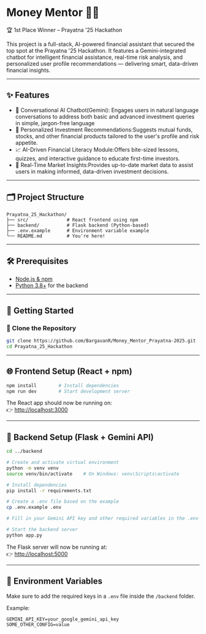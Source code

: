 # Money Mentor 💸🤖

🏆 1st Place Winner – Prayatna '25 Hackathon

This project is a full-stack, AI-powered financial assistant that secured the top spot at the Prayatna '25 Hackathon.
It features a Gemini-integrated chatbot for intelligent financial assistance, real-time risk analysis, and personalized user profile recommendations — delivering smart, data-driven financial insights.

---

## ✨ Features

- 🧠 Conversational AI Chatbot(Gemini): Engages users in natural language conversations to address both basic and advanced investment queries in simple, jargon-free language
- 💬 Personalized Investment Recommendations:Suggests mutual funds, stocks, and other financial products tailored to the user's profile and risk appetite.​
- 📈 AI-Driven Financial Literacy Module:Offers bite-sized lessons, quizzes, and interactive guidance to educate first-time investors.​
- 📁 Real-Time Market Insights:Provides up-to-date market data to assist users in making informed, data-driven investment decisions.


---

## 🗂️ Project Structure

```
Prayatna_25_Hackathon/
├── src/              # React frontend using npm
├── backend/          # Flask backend (Python-based)
├── .env.example      # Environment variable example
└── README.md         # You're here!
```

---

## 🛠️ Prerequisites

- [Node.js & npm](https://nodejs.org/)
- [Python 3.8+](https://www.python.org/) for the backend

---

## 🚀 Getting Started

### 🔹 Clone the Repository

```bash
git clone https://github.com/BargavanR/Money_Mentor_Prayatna-2025.git
cd Prayatna_25_Hackathon
```

---

## 🌐 Frontend Setup (React + npm)

```bash
npm install        # Install dependencies
npm run dev        # Start development server
```

The React app should now be running on:  
👉 [http://localhost:3000](http://localhost:3000)

---

## 🧠 Backend Setup (Flask + Gemini API)

```bash
cd ../backend

# Create and activate virtual environment
python -m venv venv
source venv/bin/activate    # On Windows: venv\Scripts\activate

# Install dependencies
pip install -r requirements.txt

# Create a .env file based on the example
cp .env.example .env

# Fill in your Gemini API key and other required variables in the .env file

# Start the backend server
python app.py
```

The Flask server will now be running at:  
👉 [http://localhost:5000](http://localhost:5000)

---

## 🔑 Environment Variables

Make sure to add the required keys in a `.env` file inside the `/backend` folder.

Example:

```env
GEMINI_API_KEY=your_google_gemini_api_key
SOME_OTHER_CONFIG=value
```
